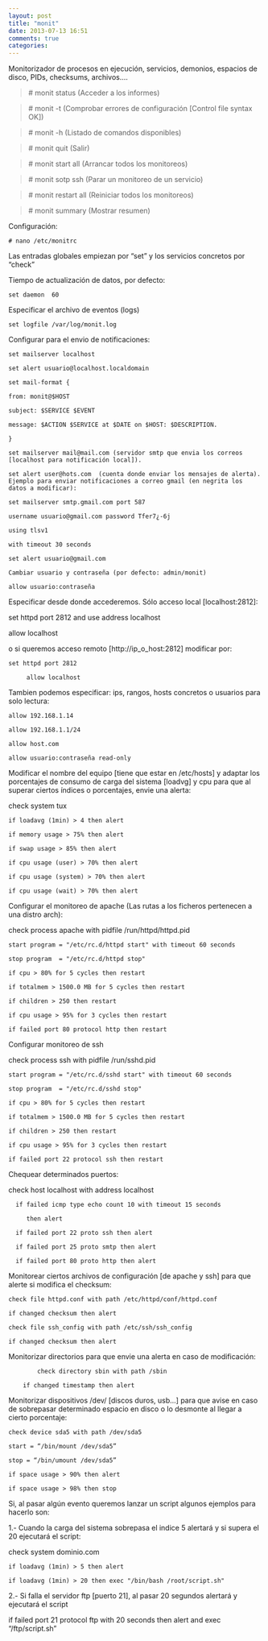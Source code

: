 ```yaml
---
layout: post
title: "monit"
date: 2013-07-13 16:51
comments: true
categories: 
---
```

Monitorizador de procesos en ejecución, servicios, demonios, espacios de disco, PIDs, checksums, archivos.... 

>\# monit status (Acceder a los informes) 

>\# monit -t (Comprobar errores de configuración [Control file syntax OK]) 

>\# monit -h (Listado de comandos disponibles) 

>\# monit quit (Salir) 

>\# monit start all (Arrancar todos los monitoreos) 

>\# monit sotp ssh (Parar un monitoreo de un servicio) 

>\# monit restart all (Reiniciar todos los monitoreos) 

>\# monit summary (Mostrar resumen) 

Configuración: 

	# nano /etc/monitrc 

Las entradas globales empiezan por “set” y los servicios concretos por “check” 

Tiempo d​e actualización de datos, por defecto: 

	set daemon  60 

Especificar el archivo de eventos (logs) 

	set logfile /var/log/monit.log 

Configurar para el envio de notificaciones: 

	set mailserver localhost 

	set alert usuario@localhost.localdomain 

	set mail-format { 

	from: monit@$HOST 

	subject: $SERVICE $EVENT 

	message: $ACTION $SERVICE at $DATE on $HOST: $DESCRIPTION. 

	} 

	set mailserver mail@mail.com (servidor smtp que envia los correos [localhost para notificación local]). 

	set alert user@hots.com  (cuenta donde enviar los mensajes de alerta). Ejemplo para enviar notificaciones a correo gmail (en negrita los datos a modificar): 

	set mailserver smtp.gmail.com port 587 

	username usuario@gmail.com password Tfer7¿-6j 

	using tlsv1 

	with tim​eout 30 seconds 

	set alert usuario@gmail.com 

	Cambiar usuario y contraseña (por defecto: admin/monit) 

	allow usuario:contraseña 

Especificar desde donde accederemos. Sólo acceso local [localhost:2812]: 

set httpd port 2812 and use address localhost 

allow localhost 

o si queremos acceso remoto [http://ip_o_host:2812] modificar por: 

	set httpd port 2812 

         allow localhost 

Tambien podemos especificar: ips, rangos, hosts concretos o usuarios para solo lectura: 

	allow 192.168.1.14 

	allow 192.168.1.1/24 

	allow host.com 

	allow usuario:contraseña read-only

Modificar el nombre del equipo [tiene que estar en /etc/hosts] y adaptar los porcentajes de consumo de carga del sistema [loadvg] y cpu para que al superar ciertos índices o porcentajes, envie una alerta: 

check system tux 

    if loadavg (1min) > 4 then alert 

    if memory usage > 75% then alert 

    if swap usage > 85% then alert 

    if cpu usage (user) > 70% then alert 

    if cpu usage (system) > 70% then alert 

    if cpu usage (wait) > 70% then alert 

Configurar el monitoreo de apache (Las rutas a los ficheros pertenecen a una distro arch): 

check process apache with pidfile /run/httpd/httpd.pid 

    start program = "/etc/rc.d/httpd start" with timeout 60 seconds 

    stop program  = "/etc/rc.d/httpd stop" 

    if cpu > 80% for 5 cycles then restart 

    if totalmem > 1500.0 MB for 5 cycles then restart 

    if children > 250 then restart 

    if cpu usage > 95% for 3 cycles then restart 

    if failed port 80 protocol http then restart 

Configurar monitoreo de ssh 

check process ssh with pidfile /run/sshd.pid 

    start program = "/etc/rc.d/sshd start" with timeout 60 seconds 

    stop program  = "/etc/rc.d/sshd stop" 

    if cpu > 80% for 5 cycles then restart 

    if totalmem > 1500.0 MB for 5 cycles then restart 

    if children > 250 then restart 

    if cpu usage > 95% for 3 cycles then restart 

    if failed port 22 protocol ssh then restart 

Chequear determinados puertos: 

check host localhost with address localhost 

      if failed icmp type echo count 10 with timeout 15 seconds 

         then alert 

      if failed port 22 proto ssh then alert 

      if failed port 25 proto smtp then alert 

      if failed port 80 proto http then alert 

Monitorear ciertos archivos de configuración [de apache y ssh] para que alerte si modifica el checksum: 

    check file httpd.conf with path /etc/httpd/conf/httpd.conf 

    if changed checksum then alert 

    check file ssh_config with path /etc/ssh/ssh_config 

    if changed checksum then alert 

Monitorizar directorios para que envie una alerta en caso de modificación: 

            check directory sbin with path /sbin 

	    if changed timestamp then alert 

Monitorizar dispositivos /dev/ [discos duros, usb...] para que avise en caso de sobrepasar determinado espacio en disco o lo desmonte al llegar a cierto porcentaje: 

	check device sda5 with path /dev/sda5 

	start = “/bin/mount /dev/sda5” 

	stop = “/bin/umount /dev/sda5” 

	if space usage > 90% then alert 

	if space usage > 98% then stop 

Si, al pasar algún evento queremos lanzar un script algunos ejemplos para hacerlo son: 

1.- Cuando la carga del sistema sobrepasa el indice 5 alertará y si supera el 20 ejecutará el script: 

check system dominio.com 

    if loadavg (1min) > 5 then alert 

    if loadavg (1min) > 20 then exec "/bin/bash /root/script.sh" 

2.- Si falla el servidor ftp [puerto 21], al pasar 20 segundos alertará  y ejecutará el script 

if failed port 21 protocol ftp with 20 seconds then alert and exec “/ftp/script.sh” 

